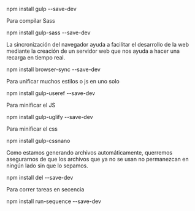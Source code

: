 npm install gulp --save-dev

Para compilar Sass

npm install gulp-sass --save-dev

La sincronización del navegador ayuda a facilitar el desarrollo de la web mediante la creación de un servidor web que nos ayuda a hacer una recarga en tiempo real.

npm install browser-sync --save-dev

Para unificar muchos estilos o js en uno solo

npm install gulp-useref --save-dev

Para minificar el JS

npm install gulp-uglify --save-dev

Para minificar el css

npm install gulp-cssnano

Como estamos generando archivos automáticamente, querremos asegurarnos de que los archivos que ya no se usan no permanezcan en ningún lado sin que lo sepamos.

npm install del --save-dev

Para correr tareas en secencia

npm install run-sequence --save-dev